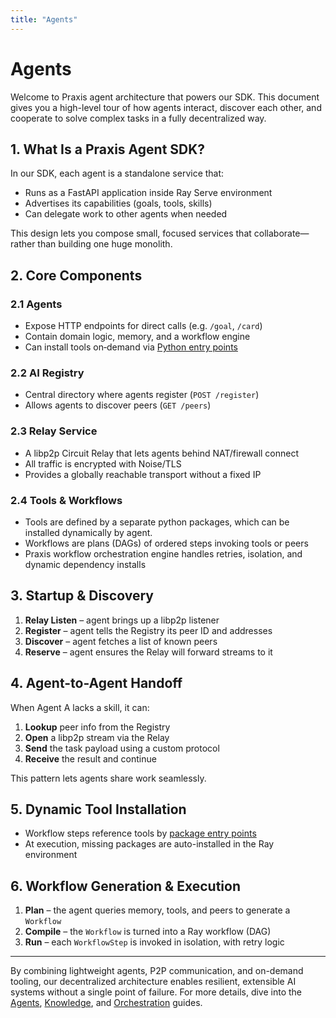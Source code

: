 ```yaml
---
title: "Agents"
---
```


# Agents

Welcome to Praxis agent architecture that powers our SDK. 
This document gives you a high-level tour of how agents interact, discover each other, and cooperate to solve complex tasks in a fully decentralized way.

## 1. What Is a Praxis Agent SDK?

In our SDK, each agent is a standalone service that:

- Runs as a FastAPI application inside Ray Serve environment
- Advertises its capabilities (goals, tools, skills)  
- Can delegate work to other agents when needed  

This design lets you compose small, focused services that collaborate—rather than building one huge monolith.

## 2. Core Components

### 2.1 Agents
- Expose HTTP endpoints for direct calls (e.g. `/goal`, `/card`)
- Contain domain logic, memory, and a workflow engine  
- Can install tools on‐demand via [Python entry points](https://packaging.python.org/en/latest/specifications/entry-points/) 

### 2.2 AI Registry
- Central directory where agents register (`POST /register`)  
- Allows agents to discover peers (`GET /peers`)

### 2.3 Relay Service  
- A libp2p Circuit Relay that lets agents behind NAT/firewall connect  
- All traffic is encrypted with Noise/TLS  
- Provides a globally reachable transport without a fixed IP  

### 2.4 Tools & Workflows  
- Tools are defined by a separate python packages, which can be installed dynamically by agent.
- Workflows are plans (DAGs) of ordered steps invoking tools or peers  
- Praxis workflow orchestration engine handles retries, isolation, and dynamic dependency installs  

## 3. Startup & Discovery

1. **Relay Listen** – agent brings up a libp2p listener  
2. **Register** – agent tells the Registry its peer ID and addresses  
3. **Discover** – agent fetches a list of known peers  
4. **Reserve** – agent ensures the Relay will forward streams to it  

## 4. Agent-to-Agent Handoff

When Agent A lacks a skill, it can:
1. **Lookup** peer info from the Registry  
2. **Open** a libp2p stream via the Relay  
3. **Send** the task payload using a custom protocol  
4. **Receive** the result and continue  

This pattern lets agents share work seamlessly.

## 5. Dynamic Tool Installation

- Workflow steps reference tools by [package entry points](https://packaging.python.org/en/latest/specifications/entry-points/)
- At execution, missing packages are auto-installed in the Ray environment

## 6. Workflow Generation & Execution

1. **Plan** – the agent queries memory, tools, and peers to generate a `Workflow`
2. **Compile** – the `Workflow` is turned into a Ray workflow (DAG)  
3. **Run** – each `WorkflowStep` is invoked in isolation, with retry logic

---

By combining lightweight agents, P2P communication, and on-demand tooling, our decentralized architecture enables resilient, extensible AI systems without a single point of failure. For more details, dive into the [Agents](agents), [Knowledge](knowledge), and [Orchestration](orchestration) guides.